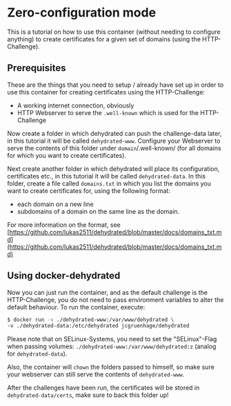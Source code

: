 # Zero-configuration mode

This is a tutorial on how to use this container (without needing to configure anything) to create
certificates for a given set of domains (using the HTTP-Challenge).

## Prerequisites

These are the things that you need to setup / already have set up in order to use this container
for creating certificates using the HTTP-Challenge:

- A working internet connection, obviously
- HTTP Webserver to serve the ``.well-known`` which is used for the HTTP-Challenge

Now create a folder in which dehydrated can push the challenge-data later, in this tutorial it
will be called ``dehydrated-www``. Configure your Webserver to serve the contents of this folder
under ``domain``/.well-known/ (for all domains for which you want to create certificates).

Next create another folder in which dehydrated will place its configuration, certificates etc.,
in this tutorial it will be called ``dehydrated-data``. In this folder, create a file called
``domains.txt`` in which you list the domains you want to create certificates for, using the
following format:

- each domain on a new line
- subdomains of a domain on the same line as the domain.

For more information on the format, see [https://github.com/lukas2511/dehydrated/blob/master/docs/domains_txt.md](https://github.com/lukas2511/dehydrated/blob/master/docs/domains_txt.md)

## Using docker-dehydrated

Now you can just run the container, and as the default challenge is the HTTP-Challenge, you do
not need to pass environment variables to alter the default behaviour. To run the container,
execute:

```bash
$ docker run -v ./dehydrated-www:/var/www/dehydrated \
-v ./dehydrated-data:/etc/dehydrated jcgruenhage/dehydrated
```

Please note that on SELinux-Systems, you need to set the "SELinux"-Flag when passing volumes:
``./dehydrated-www:/var/www/dehydrated:z`` (analog for ``dehydrated-data``).

Also, the container will ``chown`` the folders passed to himself, so make sure your webserver can
still serve the contents of ``dehydrated-www``.

After the challenges have been run, the certificates will be stored in ``dehydrated-data/certs``,
make sure to back this folder up!
